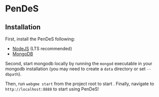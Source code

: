 # PenDeS
## Installation
First, install the PenDeS following:
- [NodeJS](https://nodejs.org/en/) (LTS recommended)
- [MongoDB](https://www.mongodb.com/)

Second, start mongodb locally by running the `mongod` executable in your mongodb installation (you may need to create a `data` directory or set `--dbpath`).

Then, run `webgme start` from the project root to start . Finally, navigate to `http://localhost:8888` to start using PenDeS!
